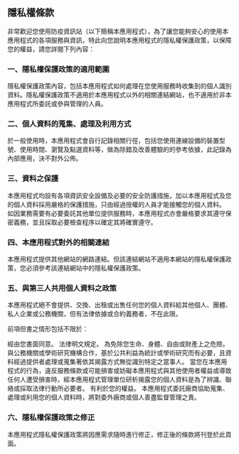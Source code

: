 ## 隱私權條款

非常歡迎您使用防疫資訊站（以下簡稱本應用程式），為了讓您能夠安心的使用本應用程式的各項服務與資訊，特此向您說明本應用程式的隱私權保護政策，以保障您的權益，請您詳閱下列內容：

### 一、隱私權保護政策的適用範圍
隱私權保護政策內容，包括本應用程式如何處理在您使用服務時收集到的個人識別資料。隱私權保護政策不適用於本應用程式以外的相關連結網站，也不適用於非本應用程式所委託或參與管理的人員。

### 二、個人資料的蒐集、處理及利用方式
於一般使用時，本應用程式會自行記錄相關行徑，包括您使用連線設備的裝置型號、使用時間、瀏覽及點選資料等，做為除錯及改善體驗的的參考依據，此記錄為內部應用，決不對外公佈。

### 三、資料之保護

本應用程式均設有各項資訊安全設備及必要的安全防護措施，加以本應用程式及您的個人資料採用嚴格的保護措施，只由經過授權的人員才能接觸您的個人資料。
如因業務需要有必要委託其他單位提供服務時，本應用程式亦會嚴格要求其遵守保密義務，並且採取必要檢查程序以確定其將確實遵守。

### 四、本應用程式對外的相關連結
本應用程式提供其他網站的網路連結。但該連結網站不適用本網站的隱私權保護政策，您必須參考該連結網站中的隱私權保護政策。

### 五、與第三人共用個人資料之政策
本應用程式絕不會提供、交換、出租或出售任何您的個人資料給其他個人、團體、私人企業或公務機關，但有法律依據或合約義務者，不在此限。

前項但書之情形包括不限於：

經由您書面同意。
法律明文規定。
為免除您生命、身體、自由或財產上之危險。
與公務機關或學術研究機構合作，基於公共利益為統計或學術研究而有必要，且資料經過提供者處理或蒐集著依其揭露方式無從識別特定之當事人。
當您在本應用程式的行為，違反服務條款或可能損害或妨礙本應用程式與其他使用者權益或導致任何人遭受損害時，經本應用程式管理單位研析揭露您的個人資料是為了辨識、聯絡或採取法律行動所必要者。
有利於您的權益。
本應用程式委託廠商協助蒐集、處理或利用您的個人資料時，將對委外廠商或個人善盡監督管理之責。

### 六、隱私權保護政策之修正
本應用程式隱私權保護政策將因應需求隨時進行修正，修正後的條款將刊登於此頁面。
